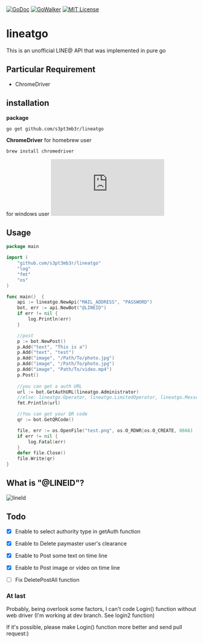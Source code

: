 [![GoDoc](https://godoc.org/github.com/s3pt3mb3r/lineatgo?status.svg)](https://godoc.org/github.com/s3pt3mb3r/lineatgo)
[![GoWalker](http://gowalker.org/api/v1/badge)](https://gowalker.org/github.com/s3pt3mb3r/lineatgo)
[![MIT License](http://img.shields.io/badge/license-MIT-blue.svg?style=flat)](LICENSE)
# lineatgo
This is an unofficial LINE@ API that was implemented in pure go

## Particular Requirement
- ChromeDriver

## installation
**package**
```
go get github.com/s3pt3mb3r/lineatgo
```
**ChromeDriver**
for homebrew user
```
brew install chromedriver
```
for windows user
![Download link](http://chromedriver.storage.googleapis.com/index.html?path=2.25/)

## Usage
```go
package main

import (
    "github.com/s3pt3mb3r/lineatgo"
    "log"
    "fmt"
    "os"
)

func main()  {
    api := lineatgo.NewApi("MAIL_ADDRESS", "PASSWORD")
    bot, err := api.NewBot("@LINEID")
    if err != nil {
        log.Println(err)
    }

    //post
    p := bot.NewPost()
	p.Add("text", "This is a")
	p.Add("text", "test")
	p.Add("image", "/Path/To/photo.jpg")
	p.Add("image", "/Path/To/photo.jpg")
	p.Add("image", "Path/To/video.mp4")
    p.Post()
    
    //you can get a auth URL
    url := bot.GetAuthURL(lineatgo.Administrator)
    //else: lineatgo.Operator, lineatgo.LimitedOperator, lineatgo.Messenger
    fmt.Println(url)

    //You can get your QR code
    qr := bot.GetQRCode()

    file, err := os.OpenFile("test.png", os.O_RDWR|os.O_CREATE, 0666)
    if err != nil {
        log.Fatal(err)
    }
    defer file.Close()
    file.Write(qr)
}
```

## What is "@LINEID"?
![lineId](https://user-images.githubusercontent.com/33578715/33206339-35ebeb4a-d14d-11e7-94cd-a1b8a69d4031.jpg)

## Todo
- [x] Enable to select authority type in getAuth function
- [x] Enable to Delete paymaster user's clearance
- [x] Enable to Post some text on time line
- [x] Enable to Post image or video on time line
- [ ] Fix DeletePostAll function



### At last
Probably, being overlook some factors, I can't code Login() function without web driver
(I'm working at dev branch. See login2 function)

If it's possible, please make Login() function more better and send pull request:)
